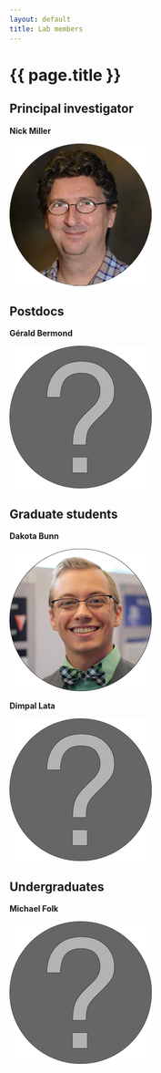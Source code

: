 ```yaml
---
layout: default
title: Lab members
---
```


# {{ page.title }}

## Principal investigator

**Nick Miller**

![Nick Miller](./miller.png)


## Postdocs

**Gérald Bermond**

![Gérald Bermond](./anon.png)

## Graduate students

**Dakota Bunn**

![Dakota Bunn](./bunn.png)

**Dimpal Lata**

![Dimpal Lata](./anon.png)

## Undergraduates

**Michael Folk**

![Michael Folk](./anon.png)
